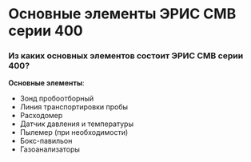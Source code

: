 # Основные элементы ЭРИС СМВ серии 400
### Из каких основных элементов состоит ЭРИС СМВ серии 400?
**Основные элементы**:
- Зонд пробоотборный
- Линия транспортировки пробы
- Расходомер
- Датчик давления и температуры
- Пылемер (при необходимости)
- Бокс-павильон
- Газоанализаторы